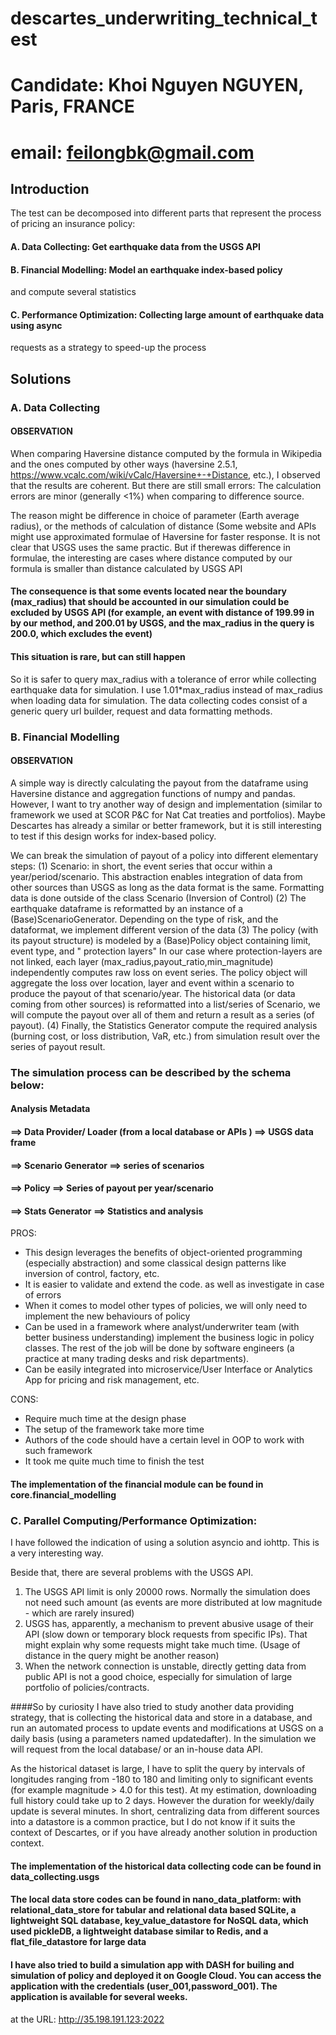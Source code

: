 # descartes_underwriting_technical_test

# Candidate: Khoi Nguyen NGUYEN, Paris, FRANCE

# email: feilongbk@gmail.com

## Introduction

The test can be decomposed into different parts that represent the process of pricing an insurance policy:

#### A. Data Collecting: Get earthquake data from the USGS API

#### B. Financial Modelling: Model an earthquake index-based policy

and compute several statistics

#### C. Performance Optimization: Collecting large amount of earthquake data using async

requests as a strategy to speed-up the process

## Solutions

### A. Data Collecting

#### OBSERVATION

When comparing Haversine distance computed by the formula in Wikipedia and the ones computed by other ways (haversine
2.5.1, https://www.vcalc.com/wiki/vCalc/Haversine+-+Distance, etc.), I observed that the results are coherent. But there
are still small errors: The calculation errors are minor (generally <1%) when comparing to difference source.

The reason might be difference in choice of parameter (Earth average radius), or the methods of calculation of
distance (Some website and APIs might use approximated formulae of Haversine for faster response. It is not clear that
USGS uses the same practic. But if therewas difference in formulae, the interesting are cases where distance computed by
our formula is smaller than distance calculated by USGS API

#### The consequence is that some events located near the boundary (max_radius) that should be accounted in our simulation could be excluded by USGS API (for example, an event with distance of 199.99 in by our method, and 200.01 by USGS, and the max_radius in the query is 200.0, which excludes the event)

#### This situation is rare, but can still happen

So it is safer to query max_radius with a tolerance of error while collecting earthquake data for simulation. I use
1.01*max_radius instead of  max_radius when loading data for simulation. 
The data collecting codes consist of a generic
query url builder, request and data formatting methods.

### B. Financial Modelling

#### OBSERVATION

A simple way is directly calculating the payout from the dataframe using Haversine distance and aggregation functions of
numpy and pandas. However, I want to try another way of design and implementation (similar to framework we used at SCOR
P&C for Nat Cat treaties and portfolios). Maybe Descartes has already a similar or better framework, but it is still interesting to test if this design works for index-based policy.

We can break the simulation of payout of a policy into different elementary steps:
(1) Scenario: in short, the event series that occur within a year/period/scenario. This abstraction enables integration
of data from other sources than USGS as long as the data format is the same. Formatting data is done outside of the
class Scenario (Inversion of Control)
(2) The earthquake dataframe is reformatted by an instance of a (Base)ScenarioGenerator. Depending on the type of risk,
and the dataformat, we implement different version of the data
(3) The policy (with its payout structure) is modeled by a (Base)Policy object containing limit, event type, and "
protection layers"
In our case where protection-layers are not linked, each layer (max_radius,payout_ratio,min_magnitude) independently
computes raw loss on event series. The policy object will aggregate the loss over location, layer and event within a
scenario to produce the payout of that scenario/year. The historical data (or data coming from other sources) is
reformatted into a list/series of Scenario, we will compute the payout over all of them and return a result as a
series (of payout).
(4) Finally, the Statistics Generator compute the required analysis (burning cost, or loss distribution, VaR, etc.) from
simulation result over the series of payout result.

### The simulation process can be described by the schema below:

#### Analysis Metadata

#### ==> Data Provider/ Loader (from a local database or APIs ) ==> USGS data frame

#### ==> Scenario Generator ==> series of scenarios

#### ==> Policy ==> Series of payout per year/scenario

#### ==> Stats Generator ==> Statistics and analysis

PROS:

- This design leverages the benefits of object-oriented programming (especially abstraction) and some classical design
  patterns like inversion of control, factory, etc.
- It is easier to validate and extend the code. as well as investigate in case of errors
- When it comes to model other types of policies, we will only need to implement the new behaviours of policy
- Can be used in a framework where analyst/underwriter team (with better business understanding) implement the business
  logic in policy classes. The rest of the job will be done by software engineers (a practice at many trading desks and
  risk departments).
- Can be easily integrated into microservice/User Interface or Analytics App for pricing and risk management, etc.

CONS:

- Require much time at the design phase
- The setup of the framework take more time
- Authors of the code should have a certain level in OOP to work with such framework
- It took me quite much time to finish the test

#### The implementation of the financial module can be found in core.financial_modelling

### C. Parallel Computing/Performance Optimization:

I have followed the indication of using a solution asyncio and iohttp. This is a very interesting way. 


Beside that, there are several problems with the USGS API.

1. The USGS API limit is only 20000 rows. Normally the simulation does not need such amount (as events are more distributed
   at low magnitude - which are rarely insured)
2. USGS has, apparently, a mechanism to prevent abusive usage of their API (slow down or temporary block requests from specific
   IPs). That might explain why some requests might take much time. (Usage of distance in the query might be another
   reason)
3. When the network connection is unstable, directly getting data from public API is not a good choice, especially for simulation of large portfolio of policies/contracts.

####So by curiosity I have also tried to study another data providing strategy, that is collecting the historical data and store in a database, and run an automated process to update events and modifications at USGS on a daily basis (using a parameters named updatedafter). In the simulation we will request from the local database/ or an in-house data API.


As the historical dataset is large, I have to split the query by intervals of longitudes ranging from -180 to 180 and
limiting only to significant events (for example magnitude > 4.0 for this test). At my estimation, downloading full
history could take up to 2 days. However the duration for weekly/daily update is several minutes. In short, centralizing
data from different sources into a datastore is a common practice, but I do not know if it suits the context of
Descartes, or if you have already another solution in production context.


#### The implementation of the historical data collecting code can be found in data_collecting.usgs

#### The local data store codes can be found in nano_data_platform: with relational_data_store for tabular and relational data based SQLite, a lightweight SQL database, key_value_datastore for NoSQL data, which used pickleDB, a lightweight database similar to Redis, and a flat_file_datastore for large data
#### I have also tried to build a simulation app with DASH for builing and simulation of policy and deployed it on Google Cloud. You can access the application with the credentials (user_001,password_001). The application is available for several weeks.
at the URL: http://35.198.191.123:2022








 

